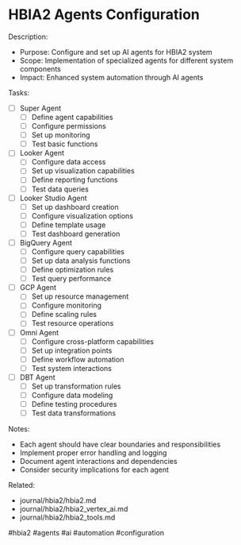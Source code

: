 # HBIA2 Agents Configuration

<!-- TODO: Configure HBIA2 AI Agents
created::2025-03-02T12:00:00Z
priority::high
due::2025-03-25T00:00:00Z
owner::@dionedge
estimate::6h
project::hbia2
-->

Description:
- Purpose: Configure and set up AI agents for HBIA2 system
- Scope: Implementation of specialized agents for different system components
- Impact: Enhanced system automation through AI agents

Tasks:
- [ ] Super Agent
  - [ ] Define agent capabilities
  - [ ] Configure permissions
  - [ ] Set up monitoring
  - [ ] Test basic functions

- [ ] Looker Agent
  - [ ] Configure data access
  - [ ] Set up visualization capabilities
  - [ ] Define reporting functions
  - [ ] Test data queries

- [ ] Looker Studio Agent
  - [ ] Set up dashboard creation
  - [ ] Configure visualization options
  - [ ] Define template usage
  - [ ] Test dashboard generation

- [ ] BigQuery Agent
  - [ ] Configure query capabilities
  - [ ] Set up data analysis functions
  - [ ] Define optimization rules
  - [ ] Test query performance

- [ ] GCP Agent
  - [ ] Set up resource management
  - [ ] Configure monitoring
  - [ ] Define scaling rules
  - [ ] Test resource operations

- [ ] Omni Agent
  - [ ] Configure cross-platform capabilities
  - [ ] Set up integration points
  - [ ] Define workflow automation
  - [ ] Test system interactions

- [ ] DBT Agent
  - [ ] Set up transformation rules
  - [ ] Configure data modeling
  - [ ] Define testing procedures
  - [ ] Test data transformations

Notes:
- Each agent should have clear boundaries and responsibilities
- Implement proper error handling and logging
- Document agent interactions and dependencies
- Consider security implications for each agent

Related:
- journal/hbia2/hbia2.md
- journal/hbia2/hbia2_vertex_ai.md
- journal/hbia2/hbia2_tools.md

#hbia2 #agents #ai #automation #configuration 
<!--
order::-430
TODO::2025-03-03T11:07:31.457Z
-->